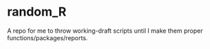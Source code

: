 # random_R
A repo for me to throw working-draft scripts until I make them proper functions/packages/reports.

